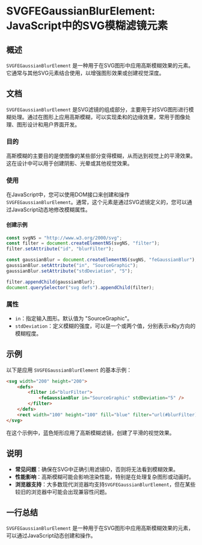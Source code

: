 <!--
Meta Description: # SVGFEGaussianBlurElement: JavaScript中的SVG模糊滤镜元素 ## 概述 `SVGFEGaussianBlurElement` 是一种用于在SVG图形中应用高斯模糊效果的元素。它通常与其他SVG元素结合使用，以增强图形效果或创建视觉深度。 ## 文档 `SVGF...
Meta Keywords: filter, svgfegaussianblurelement, svg, gaussianblur, const
-->

# SVGFEGaussianBlurElement: JavaScript中的SVG模糊滤镜元素

## 概述
`SVGFEGaussianBlurElement` 是一种用于在SVG图形中应用高斯模糊效果的元素。它通常与其他SVG元素结合使用，以增强图形效果或创建视觉深度。

## 文档
`SVGFEGaussianBlurElement` 是SVG滤镜的组成部分，主要用于对SVG图形进行模糊处理。通过在图形上应用高斯模糊，可以实现柔和的边缘效果，常用于图像处理、图形设计和用户界面开发。

### 目的
高斯模糊的主要目的是使图像的某些部分变得模糊，从而达到视觉上的平滑效果。这在设计中可以用于创建阴影、光晕或其他视觉效果。

### 使用
在JavaScript中，您可以使用DOM接口来创建和操作 `SVGFEGaussianBlurElement`。通常，这个元素是通过SVG滤镜定义的，您可以通过JavaScript动态地修改模糊属性。

#### 创建示例
```javascript
const svgNS = "http://www.w3.org/2000/svg";
const filter = document.createElementNS(svgNS, "filter");
filter.setAttribute("id", "blurFilter");

const gaussianBlur = document.createElementNS(svgNS, "feGaussianBlur");
gaussianBlur.setAttribute("in", "SourceGraphic");
gaussianBlur.setAttribute("stdDeviation", "5");

filter.appendChild(gaussianBlur);
document.querySelector("svg defs").appendChild(filter);
```

### 属性
- `in`：指定输入图形。默认值为 "SourceGraphic"。
- `stdDeviation`：定义模糊的强度，可以是一个或两个值，分别表示x和y方向的模糊程度。

## 示例
以下是应用 `SVGFEGaussianBlurElement` 的基本示例：

```html
<svg width="200" height="200">
    <defs>
        <filter id="blurFilter">
            <feGaussianBlur in="SourceGraphic" stdDeviation="5" />
        </filter>
    </defs>
    <rect width="100" height="100" fill="blue" filter="url(#blurFilter)" />
</svg>
```

在这个示例中，蓝色矩形应用了高斯模糊滤镜，创建了平滑的视觉效果。

## 说明
- **常见问题**：确保在SVG中正确引用滤镜ID，否则将无法看到模糊效果。
- **性能影响**：高斯模糊可能会影响渲染性能，特别是在处理复杂图形或动画时。
- **浏览器支持**：大多数现代浏览器均支持`SVGFEGaussianBlurElement`，但在某些较旧的浏览器中可能会出现兼容性问题。

## 一行总结
`SVGFEGaussianBlurElement` 是一种用于在SVG图形中应用高斯模糊效果的元素，可以通过JavaScript动态创建和操作。